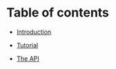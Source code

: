 # Table of contents

* [Introduction](intro.md)

* [Tutorial](tutorial.md)

* [The API](sphinx/_build/markdown/index.md)


